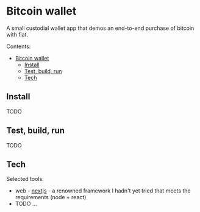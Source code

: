 # Bitcoin wallet

A small custodial wallet app that demos an end-to-end purchase of bitcoin with fiat.

Contents:

- [Bitcoin wallet](#bitcoin-wallet)
  - [Install](#install)
  - [Test, build, run](#test-build-run)
  - [Tech](#tech)

## Install

TODO

## Test, build, run

TODO

## Tech

Selected tools:

- web - [nextjs](https://nextjs.org/) - a renowned framework I hadn't yet tried that meets the requirements (node + react)
- TODO ...
